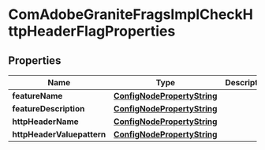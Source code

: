
# ComAdobeGraniteFragsImplCheckHttpHeaderFlagProperties

## Properties
Name | Type | Description | Notes
------------ | ------------- | ------------- | -------------
**featureName** | [**ConfigNodePropertyString**](ConfigNodePropertyString.md) |  |  [optional]
**featureDescription** | [**ConfigNodePropertyString**](ConfigNodePropertyString.md) |  |  [optional]
**httpHeaderName** | [**ConfigNodePropertyString**](ConfigNodePropertyString.md) |  |  [optional]
**httpHeaderValuepattern** | [**ConfigNodePropertyString**](ConfigNodePropertyString.md) |  |  [optional]



